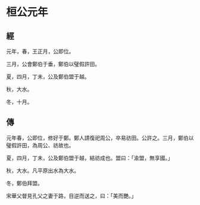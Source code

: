 # 桓公元年
## 經

元年，春，王正月，公即位。

三月，公會鄭伯于垂，鄭伯以璧假許田。

夏，四月，丁未，公及鄭伯盟于越。

秋，大水。

冬，十月。

## 傳

元年春，公即位，修好于鄭。鄭人請復祀周公，卒易祊田。公許之。三月，鄭伯以璧假許田，為周公、祊故也。

夏，四月，丁未，公及鄭伯盟于越，結祊成也。盟曰：「渝盟，無享國。」

秋，大水。凡平原出水為大水。

冬，鄭伯拜盟。

宋華父督見孔父之妻于路，目逆而送之，曰：「美而艷。」

